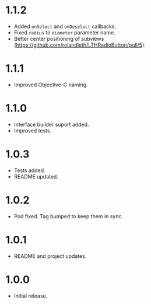# 1.1.2

* Added `onSelect` and `onDeselect` callbacks.
* Fixed `radius` to `diameter` parameter name.
* Better center positioning of subviews (https://github.com/rolandleth/LTHRadioButton/pull/5).

# 1.1.1

* Improved Objective-C naming.

# 1.1.0

* Interface builder suport added.
* Improved tests.

# 1.0.3

* Tests added.
* README updated.

# 1.0.2

* Pod fixed. Tag bumped to keep them in sync.

# 1.0.1

* README and project updates.

# 1.0.0

* Initial release.
